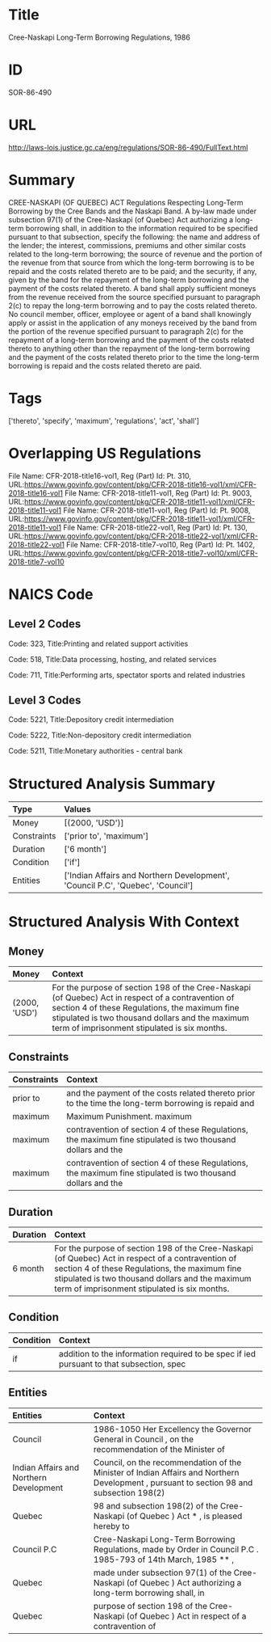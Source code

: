 # Title
Cree-Naskapi Long-Term Borrowing Regulations, 1986


# ID
SOR-86-490

# URL
http://laws-lois.justice.gc.ca/eng/regulations/SOR-86-490/FullText.html


# Summary
CREE-NASKAPI (OF QUEBEC) ACT Regulations Respecting Long-Term Borrowing by the Cree Bands and the Naskapi Band.
A by-law made under subsection 97(1) of the  Cree-Naskapi (of Quebec) Act  authorizing a long-term borrowing shall, in addition to the information required to be specified pursuant to that subsection, specify the following: the name and address of the lender; the interest, commissions, premiums and other similar costs related to the long-term borrowing; the source of revenue and the portion of the revenue from that source from which the long-term borrowing is to be repaid and the costs related thereto are to be paid; and the security, if any, given by the band for the repayment of the long-term borrowing and the payment of the costs related thereto.
A band shall apply sufficient moneys from the revenue received from the source specified pursuant to paragraph 2(c) to repay the long-term borrowing and to pay the costs related thereto.
No council member, officer, employee or agent of a band shall knowingly apply or assist in the application of any moneys received by the band from the portion of the revenue specified pursuant to paragraph 2(c) for the repayment of a long-term borrowing and the payment of the costs related thereto to anything other than the repayment of the long-term borrowing and the payment of the costs related thereto prior to the time the long-term borrowing is repaid and the costs related thereto are paid.


# Tags
['thereto', 'specify', 'maximum', 'regulations', 'act', 'shall']


# Overlapping US Regulations
File Name: CFR-2018-title16-vol1, Reg (Part) Id: Pt. 310, URL:https://www.govinfo.gov/content/pkg/CFR-2018-title16-vol1/xml/CFR-2018-title16-vol1
File Name: CFR-2018-title11-vol1, Reg (Part) Id: Pt. 9003, URL:https://www.govinfo.gov/content/pkg/CFR-2018-title11-vol1/xml/CFR-2018-title11-vol1
File Name: CFR-2018-title11-vol1, Reg (Part) Id: Pt. 9008, URL:https://www.govinfo.gov/content/pkg/CFR-2018-title11-vol1/xml/CFR-2018-title11-vol1
File Name: CFR-2018-title22-vol1, Reg (Part) Id: Pt. 130, URL:https://www.govinfo.gov/content/pkg/CFR-2018-title22-vol1/xml/CFR-2018-title22-vol1
File Name: CFR-2018-title7-vol10, Reg (Part) Id: Pt. 1402, URL:https://www.govinfo.gov/content/pkg/CFR-2018-title7-vol10/xml/CFR-2018-title7-vol10



# NAICS Code
## Level 2 Codes
Code: 323, Title:Printing and related support activities

Code: 518, Title:Data processing, hosting, and related services

Code: 711, Title:Performing arts, spectator sports and related industries




## Level 3 Codes
Code: 5221, Title:Depository credit intermediation

Code: 5222, Title:Non-depository credit intermediation

Code: 5211, Title:Monetary authorities - central bank







# Structured Analysis Summary
| Type        | Values                                                                          |
|:------------|:--------------------------------------------------------------------------------|
| Money       | [(2000, 'USD')]                                                                 |
| Constraints | ['prior to', 'maximum']                                                         |
| Duration    | ['6 month']                                                                     |
| Condition   | ['if']                                                                          |
| Entities    | ['Indian Affairs and Northern Development', 'Council P.C', 'Quebec', 'Council'] |


# Structured Analysis With Context
 


## Money
| Money         | Context                                                                                                                                                                                                                                                  |
|:--------------|:---------------------------------------------------------------------------------------------------------------------------------------------------------------------------------------------------------------------------------------------------------|
| (2000, 'USD') | For the purpose of section 198 of the  Cree-Naskapi (of Quebec) Act  in respect of a contravention of section 4 of these Regulations, the maximum fine stipulated is two thousand dollars and the maximum term of imprisonment stipulated is six months. |


## Constraints
| Constraints   | Context                                                                                                       |
|:--------------|:--------------------------------------------------------------------------------------------------------------|
| prior to      | and the payment of the costs related thereto prior to the time the long-term borrowing is repaid and          |
| maximum       | Maximum Punishment. maximum                                                                                   |
| maximum       | contravention of section 4 of these Regulations, the maximum  fine stipulated is two thousand dollars and the |
| maximum       | contravention of section 4 of these Regulations, the maximum  fine stipulated is two thousand dollars and the |


## Duration
| Duration   | Context                                                                                                                                                                                                                                                  |
|:-----------|:---------------------------------------------------------------------------------------------------------------------------------------------------------------------------------------------------------------------------------------------------------|
| 6 month    | For the purpose of section 198 of the  Cree-Naskapi (of Quebec) Act  in respect of a contravention of section 4 of these Regulations, the maximum fine stipulated is two thousand dollars and the maximum term of imprisonment stipulated is six months. |


## Condition
| Condition   | Context                                                                                  |
|:------------|:-----------------------------------------------------------------------------------------|
| if          | addition to the information required to be spec if ied pursuant to that subsection, spec |


## Entities
| Entities                                | Context                                                                                                                                  |
|:----------------------------------------|:-----------------------------------------------------------------------------------------------------------------------------------------|
| Council                                 | 1986-1050 Her Excellency the Governor General in  Council , on the recommendation of the Minister of                                     |
| Indian Affairs and Northern Development | Council, on the recommendation of the Minister of Indian Affairs and Northern Development , pursuant to section 98 and subsection 198(2) |
| Quebec                                  | 98 and subsection 198(2) of the Cree-Naskapi (of Quebec ) Act * , is pleased hereby to                                                   |
| Council P.C                             | Cree-Naskapi Long-Term Borrowing Regulations, made by Order in Council P.C . 1985-793 of 14th March, 1985 ** ,                           |
| Quebec                                  | made under subsection 97(1) of the Cree-Naskapi (of Quebec ) Act authorizing a long-term borrowing shall, in                             |
| Quebec                                  | purpose of section 198 of the Cree-Naskapi (of Quebec ) Act in respect of a contravention of                                             |


